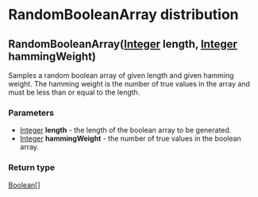 RandomBooleanArray distribution
===============================
RandomBooleanArray([Integer](../types/Integer.md) **length**, [Integer](../types/Integer.md) **hammingWeight**)
---------------------------------------------------------------------------------------------------------------

Samples a random boolean array of given length and given hamming weight. The hamming weight is the number of true values in the array and must be less than or equal to the length.

### Parameters

- [Integer](../types/Integer.md) **length** - the length of the boolean array to be generated.
- [Integer](../types/Integer.md) **hammingWeight** - the number of true values in the boolean array.

### Return type

[Boolean[]](../types/Boolean[].md)



